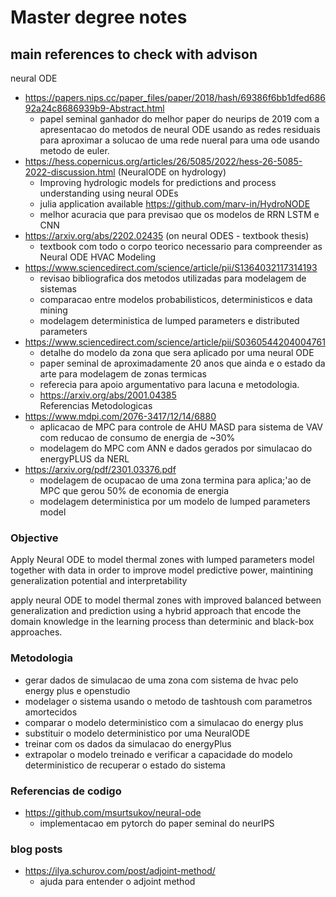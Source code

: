 # Master degree notes

## main references to check with advison

neural ODE
+ https://papers.nips.cc/paper_files/paper/2018/hash/69386f6bb1dfed68692a24c8686939b9-Abstract.html
  + papel seminal ganhador do melhor paper do neurips de 2019 com a apresentacao do metodos de neural ODE usando as redes residuais para aproximar a solucao de uma rede nueral para uma ode usando metodo de euler.   
+ https://hess.copernicus.org/articles/26/5085/2022/hess-26-5085-2022-discussion.html (NeuralODE on hydrology)
  + Improving hydrologic models for predictions and process understanding using neural ODEs
  + julia application available https://github.com/marv-in/HydroNODE
  + melhor acuracia que para previsao que os modelos de RRN LSTM e CNN
+ https://arxiv.org/abs/2202.02435 (on neural ODES - textbook thesis)
  + textbook com todo o corpo teorico necessario para compreender as Neural ODE 
HVAC Modeling
+ https://www.sciencedirect.com/science/article/pii/S1364032117314193
  + revisao bibliografica dos metodos utilizadas para modelagem de sistemas 
  + comparacao entre modelos probabilisticos, deterministicos e data mining
  + modelagem deterministica de lumped parameters e distributed parameters   
+ https://www.sciencedirect.com/science/article/pii/S0360544204004761
  + detalhe do modelo da zona que sera aplicado por uma neural ODE
  + paper seminal de aproximadamente 20 anos que ainda e o estado da arte para modelagem de zonas termicas
  + referecia para apoio argumentativo para lacuna e metodologia.
   + https://arxiv.org/abs/2001.04385  
Referencias Metodologicas
+ https://www.mdpi.com/2076-3417/12/14/6880
  + aplicacao de MPC para controle de AHU MASD para sistema de VAV com reducao de consumo de energia de ~30%
  + modelagem do MPC com ANN e dados gerados por simulacao do energyPLUS da NERL 
+ https://arxiv.org/pdf/2301.03376.pdf
  + modelagem de ocupacao de uma zona termina para aplica;'ao de MPC que gerou 50% de economia de energia
  + modelagem deterministica por um modelo de lumped parameters model

### Objective
Apply Neural ODE to model thermal zones with lumped parameters model together with data in order to improve model predictive power, maintining generalization potential and interpretability

apply neural ODE to model thermal zones with improved balanced between generalization and prediction using a hybrid approach that encode the domain knowledge in the learning process than determinic and black-box approaches.

### Metodologia
+ gerar dados de simulacao de uma zona com sistema de hvac pelo energy plus e openstudio
+ modelager o sistema usando o metodo de tashtoush com parametros amortecidos
+ comparar o modelo deterministico com a simulacao do energy plus
+ substituir o modelo deterministico por uma NeuralODE
+ treinar com os dados da simulacao do energyPlus
+ extrapolar o modelo treinado e verificar a capacidade do modelo deterministico de recuperar o estado do sistema

### Referencias de codigo
+ https://github.com/msurtsukov/neural-ode
  + implementacao em pytorch do paper seminal do neurIPS

### blog posts
+ https://ilya.schurov.com/post/adjoint-method/ 
  + ajuda para entender o adjoint method
